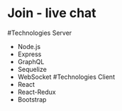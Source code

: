 # Join - live chat

#Technologies Server
- Node.js
- Express
- GraphQL
- Sequelize
- WebSocket
    #Technologies Client
- React
- React-Redux
- Bootstrap
